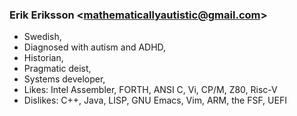 ### Erik Eriksson &lt;mathematicallyautistic@gmail.com&gt;
* Swedish,
* Diagnosed with autism and ADHD,
* Historian,
* Pragmatic deist,
* Systems developer,
* Likes: Intel Assembler, FORTH, ANSI C, Vi, CP/M, Z80, Risc-V
* Dislikes: C++, Java, LISP, GNU Emacs, Vim, ARM, the FSF, UEFI
